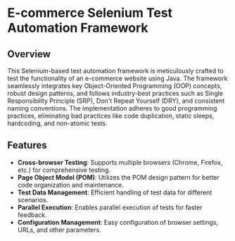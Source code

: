 # E-commerce Selenium Test Automation Framework

## Overview

This Selenium-based test automation framework is meticulously crafted to test the functionality of an e-commerce website using Java. The framework seamlessly integrates key Object-Oriented Programming (OOP) concepts, robust design patterns, and follows industry-best practices such as Single Responsibility Principle (SRP), Don't Repeat Yourself (DRY), and consistent naming conventions. The implementation adheres to good programming practices, eliminating bad practices like code duplication, static sleeps, hardcoding, and non-atomic tests.

## Features

- **Cross-browser Testing**: Supports multiple browsers (Chrome, Firefox, etc.) for comprehensive testing.
- **Page Object Model (POM)**: Utilizes the POM design pattern for better code organization and maintenance.
- **Test Data Management**: Efficient handling of test data for different scenarios.
- **Parallel Execution**: Enables parallel execution of tests for faster feedback.
- **Configuration Management**: Easy configuration of browser settings, URLs, and other parameters.
